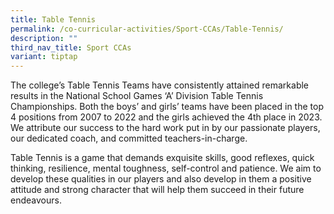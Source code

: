 ```yaml
---
title: Table Tennis
permalink: /co-curricular-activities/Sport-CCAs/Table-Tennis/
description: ""
third_nav_title: Sport CCAs
variant: tiptap
---
```

<p>The college’s Table Tennis Teams have consistently attained remarkable
results in the National School Games ‘A’ Division Table Tennis Championships.
Both the boys’ and girls’ teams have been placed in the top 4 positions
from 2007 to 2022 and the girls achieved the 4th place in 2023. We attribute
our success to the hard work put in by our passionate players, our dedicated
coach, and committed teachers-in-charge.</p>
<p>Table Tennis is a game that demands exquisite skills, good reflexes, quick
thinking, resilience, mental toughness, self-control and patience. We aim
to develop these qualities in our players and also develop in them a positive
attitude and strong character that will help them succeed in their future
endeavours.</p>